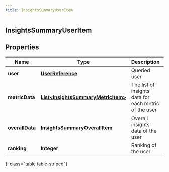 ```yaml
---
title: InsightsSummaryUserItem
---
```

## InsightsSummaryUserItem


## Properties

| Name | Type | Description | Notes |
| ------------ | ------------- | ------------- | ------------- |
| **user** | <!----><!---->[**UserReference**](UserReference.html)<!----> | Queried user |  [optional] |
| **metricData** | <!----><!---->[**List&lt;InsightsSummaryMetricItem&gt;**](InsightsSummaryMetricItem.html)<!----> | The list of insights data for each metric of the user |  [optional] |
| **overallData** | <!----><!---->[**InsightsSummaryOverallItem**](InsightsSummaryOverallItem.html)<!----> | Overall insights data of the user |  [optional] |
| **ranking** | <!----><!---->**Integer**<!----> | Ranking of the user |  [optional] |
{: class="table table-striped"}



